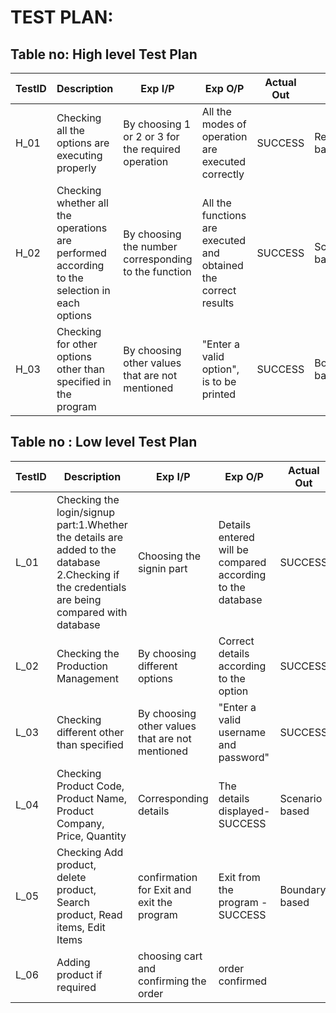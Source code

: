 # TEST PLAN:
## Table no: High level Test Plan 


| TestID | Description | Exp I/P | Exp O/P | Actual Out | Type of Test |
| ---- | ---- | ---- | ---- | ---- | ---- |
| H_01| Checking all the options are executing properly | By choosing 1 or 2 or 3 for the required operation | All the modes of operation are executed correctly | SUCCESS | Requirement based |
| H_02 | Checking whether all the operations are performed according to the selection in each options |  By choosing the number corresponding to the function | All the functions are executed and obtained the correct results | SUCCESS | Scenario based|
| H_03 | Checking for other options other than specified in the program | By choosing other values that are not mentioned | "Enter a valid option", is to be printed | SUCCESS | Boundary based |


## Table no : Low level Test Plan

| TestID | Description | Exp I/P | Exp O/P | Actual Out | Type of Test |
| ---- | ---- | ---- | ---- | ---- | ---- |
| L_01 | Checking the login/signup part:1.Whether the details are added to the database 2.Checking if the credentials are being compared with database | Choosing the signin part | Details entered will be compared according to the database | SUCCESS | Requirement based |
| L_02 | Checking the Production Management | By choosing different options | Correct details according to the option | SUCCESS | Scenario based |
| L_03 | Checking different other than specified | By choosing other values that are not mentioned | "Enter a valid username and password" | SUCCESS | Boundary based |
| L_04 | Checking Product Code, Product Name, Product Company, Price, Quantity  | Corresponding details | The details displayed- SUCCESS | Scenario based |
| L_05 |Checking Add product, delete product, Search product, Read items, Edit Items |confirmation for Exit and exit the program | Exit from the program -SUCCESS | Boundary based |
| L_06 | Adding product if required | choosing cart and confirming the order | order confirmed |  
